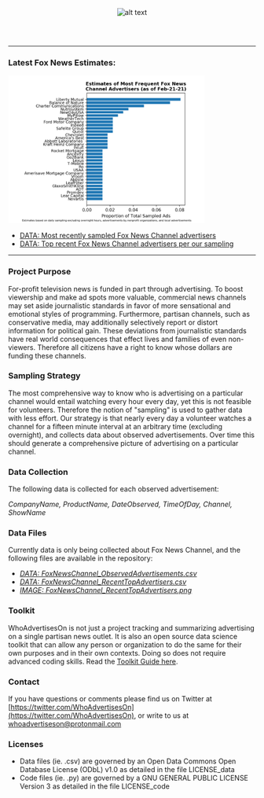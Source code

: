 <div style="width:100%; text-align:center"><img src="https://avatars.githubusercontent.com/u/77581621?s=460&u=cea7754d276ada68597da92d06e3e3bc9c337a0b&v=4" alt="alt text" width="160"></div>

##### &nbsp;
---
### Latest Fox News Estimates:
<div style="width:100%; text-align:left"><a href="https://raw.githubusercontent.com/whoadvertiseson/whoadvertiseson/main/FoxNews/FoxNewsChannel_RecentTopAdvertisers.png"><img src="https://raw.githubusercontent.com/whoadvertiseson/whoadvertiseson/main/FoxNews/FoxNewsChannel_RecentTopAdvertisers.png" alt="alt text" width="400"></a></div>

- [DATA: Most recently sampled Fox News Channel advertisers](https://github.com/whoadvertiseson/whoadvertiseson/blob/main/FoxNewsChannel_ObservedAdvertisements.csv)
- [DATA: Top recent Fox News Channel advertisers per our sampling](https://github.com/whoadvertiseson/whoadvertiseson/blob/main/FoxNewsChannel_RecentTopAdvertisers.csv)
---

### Project Purpose
For-profit television news is funded in part through advertising. To boost viewership and make ad spots more valuable, commercial news channels may set aside journalistic standards in favor of more sensational and emotional styles of programming. Furthermore, partisan channels, such as conservative media, may additionally selectively report or distort information for political gain. These deviations from journalistic standards have real world consequences that effect lives and families of even non-viewers. Therefore all citizens have a right to know whose dollars are funding these channels.

### Sampling Strategy
The most comprehensive way to know who is advertising on a particular channel would entail watching every hour every day, yet this is not feasible for volunteers. Therefore the notion of "sampling" is used to gather data with less effort. Our strategy is that nearly every day a volunteer watches a channel for a fifteen minute interval at an arbitrary time (excluding overnight), and collects data about observed advertisements. Over time this should generate a comprehensive picture of advertising on a particular channel.

### Data Collection
The following data is collected for each observed advertisement: 

*CompanyName, ProductName, DateObserved, TimeOfDay, Channel, ShowName*

### Data Files
Currently data is only being collected about Fox News Channel, and the following files are available in the repository: 

- *[DATA: FoxNewsChannel_ObservedAdvertisements.csv](https://github.com/whoadvertiseson/whoadvertiseson/blob/main/FoxNews/FoxNewsChannel_ObservedAdvertisements.csv)*
- *[DATA: FoxNewsChannel_RecentTopAdvertisers.csv](https://github.com/whoadvertiseson/whoadvertiseson/blob/main/FoxNews/FoxNewsChannel_RecentTopAdvertisers.csv)*
- *[IMAGE: FoxNewsChannel_RecentTopAdvertisers.png](https://raw.githubusercontent.com/whoadvertiseson/whoadvertiseson/main/FoxNews/FoxNewsChannel_RecentTopAdvertisers.png)*

### Toolkit 
WhoAdvertisesOn is not just a project tracking and summarizing advertising on a single partisan news outlet. It is also an open source data science toolkit that can allow any person or organization to do the same for their own purposes and in their own contexts. Doing so does not require advanced coding skills. Read the [Toolkit Guide here](https://github.com/whoadvertiseson/whoadvertiseson/blob/main/Toolkits/AdvertiserTrackingToolkit.md). 

### Contact
If you have questions or comments please find us on Twitter at [https://twitter.com/WhoAdvertisesOn](https://twitter.com/WhoAdvertisesOn), or write to us at whoadvertiseson@protonmail.com

### Licenses

- Data files (ie. .csv) are governed by an Open Data Commons Open Database License (ODbL) v1.0 as detailed in the file LICENSE_data
- Code files (ie. .py) are governed by a GNU GENERAL PUBLIC LICENSE Version 3 as detailed in the file LICENSE_code

